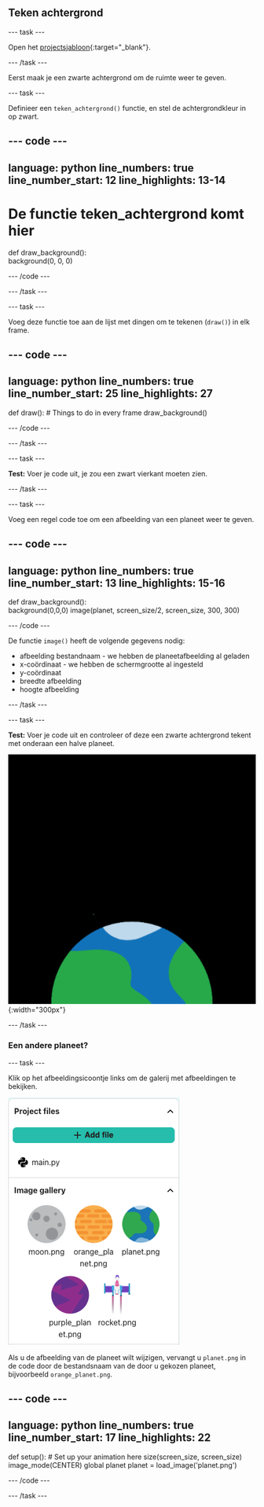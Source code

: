 ## Teken achtergrond

--- task ---

Open het [projectsjabloon](https://editor.raspberrypi.org/en/projects/rocket-launch-starter){:target="_blank"}.

--- /task ---

Eerst maak je een zwarte achtergrond om de ruimte weer te geven.

--- task ---

Definieer een `teken_achtergrond()` functie, en stel de achtergrondkleur in op zwart.

--- code ---
---
language: python line_numbers: true line_number_start: 12
line_highlights: 13-14
---

# De functie teken_achtergrond komt hier
def draw_background():   
background(0, 0, 0)

--- /code ---

--- /task ---

--- task ---

Voeg deze functie toe aan de lijst met dingen om te tekenen (`draw()`) in elk frame.

--- code ---
---
language: python line_numbers: true line_number_start: 25
line_highlights: 27
---

def draw(): # Things to do in every frame draw_background()

--- /code ---

--- /task ---

--- task ---

**Test:** Voer je code uit, je zou een zwart vierkant moeten zien.

--- /task ---



--- task ---

Voeg een regel code toe om een afbeelding van een planeet weer te geven.

--- code ---
---
language: python line_numbers: true line_number_start: 13
line_highlights: 15-16
---
def draw_background():  
background(0,0,0) image(planet, screen_size/2, screen_size, 300, 300)

--- /code ---


De functie `image()` heeft de volgende gegevens nodig:

- afbeelding bestandnaam - we hebben de planeetafbeelding al geladen
- x-coördinaat - we hebben de schermgrootte al ingesteld
- y-coördinaat
- breedte afbeelding
- hoogte afbeelding

--- /task ---

--- task ---

**Test:** Voer je code uit en controleer of deze een zwarte achtergrond tekent met onderaan een halve planeet.

![Een planeet tegen een zwarte achtergrond.](images/step_2.png){:width="300px"}

--- /task ---

### Een andere planeet?

--- task ---

Klik op het afbeeldingsicoontje links om de galerij met afbeeldingen te bekijken.

![Kies een andere planeet](images/image_gallery.png)

Als u de afbeelding van de planeet wilt wijzigen, vervangt u `planet.png` in de code door de bestandsnaam van de door u gekozen planeet, bijvoorbeeld `orange_planet.png`.

--- code ---
---
language: python line_numbers: true line_number_start: 17
line_highlights: 22
---
def setup(): # Set up your animation here size(screen_size, screen_size) image_mode(CENTER) global planet planet = load_image('planet.png')

--- /code ---

--- /task ---

